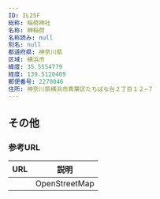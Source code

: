 ```yaml
---
ID: IL25F
総称: 稲荷神社
名称: 榊稲荷
名称読み: null
別名: null
都道府県: 神奈川県
区域: 横浜市
緯度: 35.5554779
経度: 139.5120409
郵便番号: 2270046
住所: 神奈川県横浜市青葉区たちばな台２丁目１２−７
---
```


## その他

### 参考URL

| URL | 説明          |
| --- | ------------- |
|     | OpenStreetMap |
